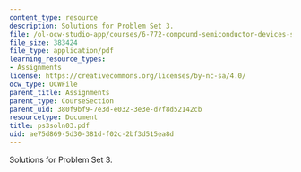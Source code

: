 ```yaml
---
content_type: resource
description: Solutions for Problem Set 3.
file: /ol-ocw-studio-app/courses/6-772-compound-semiconductor-devices-spring-2003/ae75d8695d30381df02c2bf3d515ea8d_ps3soln03.pdf
file_size: 383424
file_type: application/pdf
learning_resource_types:
- Assignments
license: https://creativecommons.org/licenses/by-nc-sa/4.0/
ocw_type: OCWFile
parent_title: Assignments
parent_type: CourseSection
parent_uid: 380f9bf9-7e3d-e032-3e3e-d7f8d52142cb
resourcetype: Document
title: ps3soln03.pdf
uid: ae75d869-5d30-381d-f02c-2bf3d515ea8d
---
```

Solutions for Problem Set 3.